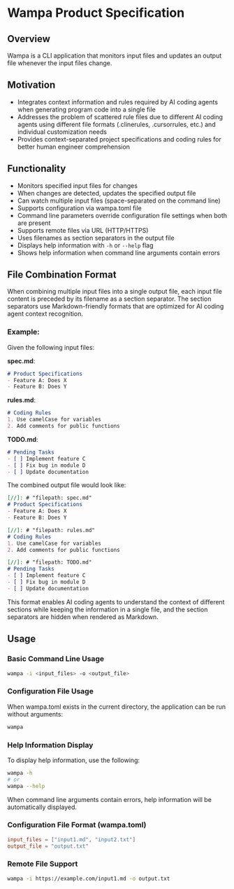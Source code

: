 # Wampa Product Specification

## Overview
Wampa is a CLI application that monitors input files and updates an output file whenever the input files change.

## Motivation
- Integrates context information and rules required by AI coding agents when generating program code into a single file
- Addresses the problem of scattered rule files due to different AI coding agents using different file formats (.clinerules, .cursorrules, etc.) and individual customization needs
- Provides context-separated project specifications and coding rules for better human engineer comprehension

## Functionality
- Monitors specified input files for changes
- When changes are detected, updates the specified output file
- Can watch multiple input files (space-separated on the command line)
- Supports configuration via wampa.toml file
- Command line parameters override configuration file settings when both are present
- Supports remote files via URL (HTTP/HTTPS)
- Uses filenames as section separators in the output file
- Displays help information with `-h` or `--help` flag
- Shows help information when command line arguments contain errors

## File Combination Format
When combining multiple input files into a single output file, each input file content is preceded by its filename as a section separator. The section separators use Markdown-friendly formats that are optimized for AI coding agent context recognition.

### Example:
Given the following input files:

**spec.md**:
```markdown
# Product Specifications
- Feature A: Does X
- Feature B: Does Y
```

**rules.md**:
```markdown
# Coding Rules
1. Use camelCase for variables
2. Add comments for public functions
```

**TODO.md**:
```markdown
# Pending Tasks
- [ ] Implement feature C
- [ ] Fix bug in module D
- [ ] Update documentation
```

The combined output file would look like:

```markdown
[//]: # "filepath: spec.md"
# Product Specifications
- Feature A: Does X
- Feature B: Does Y

[//]: # "filepath: rules.md"
# Coding Rules
1. Use camelCase for variables
2. Add comments for public functions

[//]: # "filepath: TODO.md"
# Pending Tasks
- [ ] Implement feature C
- [ ] Fix bug in module D
- [ ] Update documentation
```

This format enables AI coding agents to understand the context of different sections while keeping the information in a single file, and the section separators are hidden when rendered as Markdown.

## Usage

### Basic Command Line Usage
```bash
wampa -i <input_files> -o <output_file>
```

### Configuration File Usage
When wampa.toml exists in the current directory, the application can be run without arguments:
```bash
wampa
```

### Help Information Display
To display help information, use the following:
```bash
wampa -h
# or
wampa --help
```
When command line arguments contain errors, help information will be automatically displayed.

### Configuration File Format (wampa.toml)
```toml
input_files = ["input1.md", "input2.txt"]
output_file = "output.txt"
```

### Remote File Support
```bash
wampa -i https://example.com/input1.md -o output.txt
```

